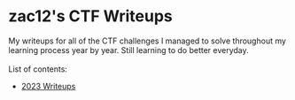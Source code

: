 # zac12's CTF Writeups
My writeups for all of the CTF challenges I managed to solve throughout my learning process year by year. Still learning to do better everyday. <br><br>
List of contents:
- [2023 Writeups](./2023)
